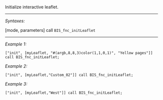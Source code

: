 Initialize interactive leaflet.


---
*Syntaxes:*

[mode, parameters] call `BIS_fnc_initLeaflet`

---
*Example 1:*

```sqf
["init", [myLeaflet, "#(argb,8,8,3)color(1,1,0,1)", "Yellow pages"]] call BIS_fnc_initLeaflet;
```

*Example 2:*

```sqf
["init", [myLeaflet,"Custom_02"]] call BIS_fnc_initLeaflet;
```

*Example 3:*

```sqf
["init", [myLeaflet,"West"]] call BIS_fnc_initLeaflet;
```